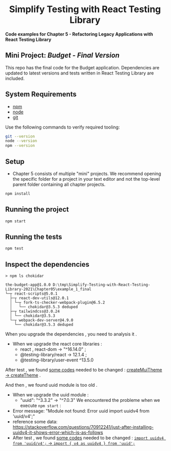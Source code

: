
<div>
  <h1 align="center">Simplify Testing with React Testing Library
  </h1>
  <strong> 
  Code examples for Chapter 5 - Refactoring Legacy Applications with React Testing Library
  </strong>
  <h2>
  Mini Project: <i>Budget - Final Version</i>
  </h2>
  <p>
  This repo has the final code for the Budget application. Dependencies are updated to latest versions and tests written in React Testing Library are included.  
</p>
</div>

## System Requirements

- [npm](https://www.npmjs.com/)
- [node](https://nodejs.org)
- [git](https://git-scm.com/)

Use the following commands to verify required tooling:

```bash
git --version
node --version
npm --version
```

## Setup

- Chapter 5 consists of multiple "mini" projects. We recommend opening the specific folder for a project in your text editor and not the top-level parent folder containing all chapter projects.

```bash
npm install
```

## Running the project

```bash
npm start
```

## Running the tests

```bash
npm test
```
## Inspect the dependencies
```shell
> npm ls chokidar

the-budget-app@1.0.0 D:\tmp\Simplify-Testing-with-React-Testing-Library-2021\Chapter05\example_1_final
└─┬ react-scripts@5.0.1
  ├─┬ react-dev-utils@12.0.1
  │ └─┬ fork-ts-checker-webpack-plugin@6.5.2
  │   └── chokidar@3.5.3 deduped
  ├─┬ tailwindcss@3.0.24
  │ └── chokidar@3.5.3
  └─┬ webpack-dev-server@4.9.0
    └── chokidar@3.5.3 deduped
```
When you upgrade the dependencies , you need to analysis it . 
* When we upgrade the react core libraries : 
  * react , react-dom -> "^16.14.0" ;
  * @testing-library/react -> 12.1.4 ;
  * @testing-library/user-event   ^13.5.0 

After test , we found [some codes](./src/components/SetIncome.js) needed to be changed :
[createMuiTheme -> createTheme](https://github.com/robert0714/Simplify-Testing-with-React-Testing-Library-2021/commit/db9ebe89714ae404a7ba0b3f065fd35e2ec10cf9#diff-68c07a425366b9f560773366639bd3ed49faf2896131948605f8501c7d45949b) . 

And then , we found uuid module is too old .
* When we upgrade the uuid module :
  *  "uuid": "^3.3.2" -> "^7.0.3"
We encountered the probleme when we execute `npm start` :
* Error message:  "Module not found: Error uuid  import uuidv4 from 'uuid/v4';"
* reference some data: https://stackoverflow.com/questions/70912241/just-after-installing-uuidv4-it-shows-error-which-is-as-follows
* After test , we found [some codes](./src/components/CreateNewBudget.js) needed to be changed : [`import uuidv4 from 'uuid/v4';` -> `import { v4 as uuidv4 } from 'uuid';`](https://github.com/robert0714/Simplify-Testing-with-React-Testing-Library-2021/commit/6d5bf1c4f0c96999f81c0a9f13bd90c08cfab400#diff-153d8c3b593d35151957acaa8dc2147f27fdebf17193c61e37d11c49c76d0399)
